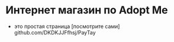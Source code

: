 # Интернет магазин по Adopt Me
- это простая страница [посмотрите сами] github.com/DKDKJJFfhsj/PayTay
